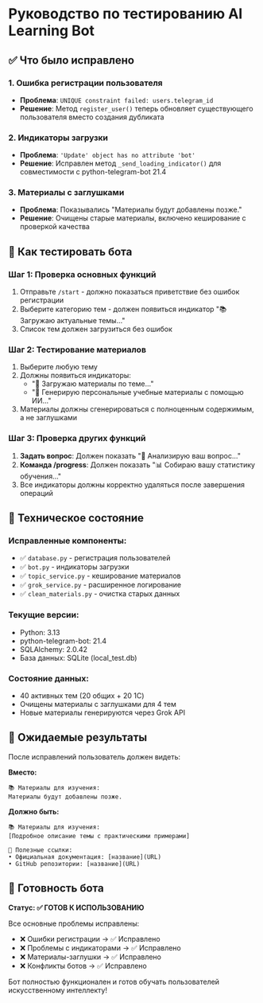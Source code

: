 # Руководство по тестированию AI Learning Bot

## ✅ Что было исправлено

### 1. **Ошибка регистрации пользователя**
- **Проблема**: `UNIQUE constraint failed: users.telegram_id`
- **Решение**: Метод `register_user()` теперь обновляет существующего пользователя вместо создания дубликата

### 2. **Индикаторы загрузки**
- **Проблема**: `'Update' object has no attribute 'bot'`
- **Решение**: Исправлен метод `_send_loading_indicator()` для совместимости с python-telegram-bot 21.4

### 3. **Материалы с заглушками**
- **Проблема**: Показывались "Материалы будут добавлены позже."
- **Решение**: Очищены старые материалы, включено кеширование с проверкой качества

## 🧪 Как тестировать бота

### Шаг 1: Проверка основных функций
1. Отправьте `/start` - должно показаться приветствие без ошибок регистрации
2. Выберите категорию тем - должен появиться индикатор "📚 Загружаю актуальные темы..."
3. Список тем должен загрузиться без ошибок

### Шаг 2: Тестирование материалов
1. Выберите любую тему
2. Должны появиться индикаторы:
   - "🔄 Загружаю материалы по теме..."
   - "🤖 Генерирую персональные учебные материалы с помощью ИИ..."
3. Материалы должны сгенерироваться с полноценным содержимым, а не заглушками

### Шаг 3: Проверка других функций
1. **Задать вопрос**: Должен показать "🤔 Анализирую ваш вопрос..."
2. **Команда /progress**: Должен показать "📊 Собираю вашу статистику обучения..."
3. Все индикаторы должны корректно удаляться после завершения операций

## 🔧 Техническое состояние

### Исправленные компоненты:
- ✅ `database.py` - регистрация пользователей
- ✅ `bot.py` - индикаторы загрузки  
- ✅ `topic_service.py` - кеширование материалов
- ✅ `grok_service.py` - расширенное логирование
- ✅ `clean_materials.py` - очистка старых данных

### Текущие версии:
- Python: 3.13
- python-telegram-bot: 21.4
- SQLAlchemy: 2.0.42
- База данных: SQLite (local_test.db)

### Состояние данных:
- 40 активных тем (20 общих + 20 1C)
- Очищены материалы с заглушками для 4 тем
- Новые материалы генерируются через Grok API

## 🎯 Ожидаемые результаты

После исправлений пользователь должен видеть:

**Вместо:**
```
📚 Материалы для изучения:
Материалы будут добавлены позже.
```

**Должно быть:**
```
📚 Материалы для изучения:
[Подробное описание темы с практическими примерами]

🔗 Полезные ссылки:
• Официальная документация: [название](URL)
• GitHub репозитории: [название](URL)
```

## 🚀 Готовность бота

**Статус: ✅ ГОТОВ К ИСПОЛЬЗОВАНИЮ**

Все основные проблемы исправлены:
- ❌ Ошибки регистрации → ✅ Исправлено
- ❌ Проблемы с индикаторами → ✅ Исправлено  
- ❌ Материалы-заглушки → ✅ Исправлено
- ❌ Конфликты ботов → ✅ Исправлено

Бот полностью функционален и готов обучать пользователей искусственному интеллекту!
